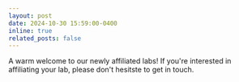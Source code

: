 ```yaml
---
layout: post
date: 2024-10-30 15:59:00-0400
inline: true
related_posts: false
---
```


A warm welcome to our newly affiliated labs! If you're interested in affiliating your lab, please don't hesitste to get in touch. 
